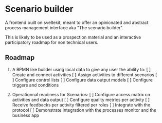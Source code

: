 # Scenario builder

A frontend built on sveltekit, meant to offer an opinionated and abstract process management interface aka "The scenario builder".

This is likely to be used as a prospection material and an interactive participatory roadmap for non technical users.

## Roadmap

1. A BPMN like builder using local data to give any user the ability to:
    [ ] Create and connect activities
    [ ] Assign activities to different scenarios
    [ ] Configure control lists
    [ ] Configure data output models
    [ ] Configure triggers and conditions

2. Operationnal readiness for Scenarios:
    [ ] Configure access matrix on activities and data output
    [ ] Configure quality metrics per activity
    [ ] Receive feedbacks per activity filtered per roles
    [ ] Integrate with the protocol
    [ ] Demonstrate integration with the processes monitor and the business app
